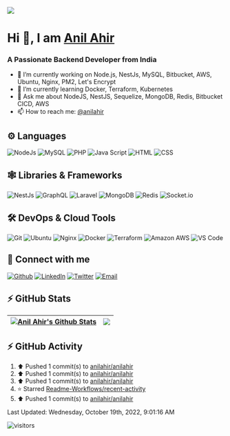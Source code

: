 [![](banner.gif)][unsplash]

# Hi 👋, I am [Anil Ahir][website]

### A Passionate Backend Developer from India

- 🔭 I’m currently working on Node.js, NestJs, MySQL, Bitbucket, AWS, Ubuntu, Nginx, PM2, Let's Encrypt
- 🌱 I’m currently learning Docker, Terraform, Kubernetes
- 💬 Ask me about NodeJS, NestJS, Sequelize, MongoDB, Redis, Bitbucket CICD, AWS
- 📫 How to reach me: [@anilahir][email]

## ⚙ Languages

![NodeJs](https://img.shields.io/badge/-NodeJs-black?style=flat-square&logo=node.js)
![MySQL](https://img.shields.io/badge/-MySQL-134e61?style=flat-square&logo=mysql)
![PHP](https://img.shields.io/badge/-PHP-2f353b?style=flat-square&logo=php)
![Java Script](https://img.shields.io/badge/-Java%20Script-black?style=flat-square&logo=javascript)
![HTML](https://img.shields.io/badge/-HTML-white?style=flat-square&logo=html5)
![CSS](https://img.shields.io/badge/-CSS-167dbe?style=flat-square&logo=css3)

## 🕸 Libraries & Frameworks

![NestJs](https://img.shields.io/badge/-NestJs-e0234e?style=flat-square&logo=nestjs)
![GraphQL](https://img.shields.io/badge/-GraphQL-e10098?style=flat-square&logo=graphql)
![Laravel](https://img.shields.io/badge/-Laravel-black?style=flat-square&logo=laravel)
![MongoDB](https://img.shields.io/badge/-MongoDB-ffffff?style=flat-square&logo=mongodb)
![Redis](https://img.shields.io/badge/-Redis-black?style=flat-square&logo=redis)
![Socket.io](https://img.shields.io/badge/-Socket.io-black?style=flat-square&logo=socket.io)

## 🛠 DevOps & Cloud Tools

![Git](https://img.shields.io/badge/-Git-black?style=flat-square&logo=git)
![Ubuntu](https://img.shields.io/badge/-Ubuntu-black?style=flat-square&logo=ubuntu)
![Nginx](https://img.shields.io/badge/-Nginx-008a34?style=flat-square&logo=nginx)
![Docker](https://img.shields.io/badge/-Docker-black?style=flat-square&logo=docker)
![Terraform](https://img.shields.io/badge/-Terraform-5c4ee5?style=flat-square&logo=terraform)
![Amazon AWS](https://img.shields.io/badge/-Amazon%20AWS-232F3E?style=flat-square&logo=amazon-aws)
![VS Code](https://img.shields.io/badge/-VS%20Code-007bcd?style=flat-square&logo=visualstudiocode)

## 🤝 Connect with me

[![Github](https://img.shields.io/badge/github-171515?style=for-the-badge&logo=github&logoColor=white)][github]
[![LinkedIn](https://img.shields.io/badge/LinkedIn-0077B5?style=for-the-badge&logo=linkedin&logoColor=white)][linkedin]
[![Twitter](https://img.shields.io/badge/Twitter-1DA1F2?style=for-the-badge&logo=twitter&logoColor=white)][twitter]
[![Email](https://img.shields.io/badge/Gmail-D14836?style=for-the-badge&logo=gmail&logoColor=white)][email]

## ⚡ GitHub Stats

| <a href="https://github.com/anilahir/github-readme-stats"><img align="center" src="https://github-readme-stats.vercel.app/api?username=anilahir&show_icons=true&include_all_commits=true&theme=buefy&hide_border=true" alt="Anil Ahir's Github Stats" /></a> | <a href="https://github.com/anilahir/github-readme-stats"><img align="center" src="https://github-readme-stats.vercel.app/api/top-langs/?username=anilahir&layout=compact&theme=buefy&hide_border=true" /></a> |
| ------------------------------------------------------------------------------------------------------------------------------------------------------------------------------------------------------------------------------------------------------------ | -------------------------------------------------------------------------------------------------------------------------------------------------------------------------------------------------------------- |

## ⚡ GitHub Activity

<!--RECENT_ACTIVITY:start-->
1. ⬆️ Pushed 1 commit(s) to [anilahir/anilahir](https://github.com/anilahir/anilahir)
2. ⬆️ Pushed 1 commit(s) to [anilahir/anilahir](https://github.com/anilahir/anilahir)
3. ⬆️ Pushed 1 commit(s) to [anilahir/anilahir](https://github.com/anilahir/anilahir)
4. ⭐ Starred [Readme-Workflows/recent-activity](https://github.com/Readme-Workflows/recent-activity)
5. ⬆️ Pushed 1 commit(s) to [anilahir/anilahir](https://github.com/anilahir/anilahir)
   <!--RECENT_ACTIVITY:end-->
   <!--RECENT_ACTIVITY:last_update-->
Last Updated: Wednesday, October 19th, 2022, 9:01:16 AM
   <!--RECENT_ACTIVITY:last_update_end-->

![visitors](https://visitor-badge.glitch.me/badge?page_id=anilahir/anilahir)

[unsplash]: https://unsplash.com/@benkolde?utm_source=unsplash&utm_medium=referral&utm_content=creditCopyText
[website]: https://github.com/anilahir
[github]: https://github.com/anilahir
[email]: mailto:anil220.306@gmail.com
[twitter]: https://twitter.com/anilahir220
[linkedin]: https://www.linkedin.com/in/anilahir
